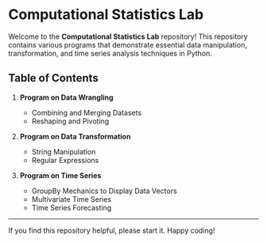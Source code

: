 # Computational Statistics Lab

Welcome to the **Computational Statistics Lab** repository! This repository contains various programs that demonstrate essential data manipulation, transformation, and time series analysis techniques in Python.

## Table of Contents

1. **Program on Data Wrangling**

   * Combining and Merging Datasets
   * Reshaping and Pivoting

2. **Program on Data Transformation**

   * String Manipulation
   * Regular Expressions

3. **Program on Time Series**

   * GroupBy Mechanics to Display Data Vectors
   * Multivariate Time Series
   * Time Series Forecasting

---

If you find this repository helpful, please start it. Happy coding!
